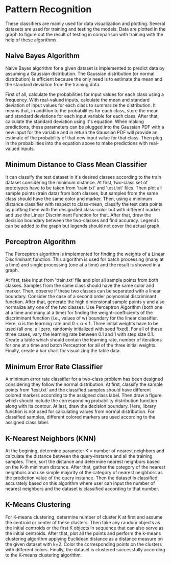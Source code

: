 # Pattern Recognition

These classifiers are mainly used for data visualization and plotting. Several datasets are used for training and testing the models. Data are plotted in the graph to figure out the result of testing in comparison with training with the help of these algorithms.

## Naive Bayes Algorithm 

Naive Bayes algorithm for a given dataset is implemented to predict data by assuming a Gaussian distribution. The Gaussian distribution (or normal distribution) is efficient because the only need is to estimate the mean and the standard deviation from the training data. 

First of all, calculate the probabilities for input values for each class using a frequency. With real-valued inputs, calculate the mean and standard deviation of input values for each class to summarize the distribution. It means that, in addition to the probabilities for each class, store the mean and standard deviations for each input variable for each class. After that, calculate the standard deviation using it's equation. When making predictions, these parameters can be plugged into the Gaussian PDF with a new input for the variable and in return the Gaussian PDF will provide an estimate of the probability of that new input value for that class. Then plug in the probabilities into the equation above to make predictions with real-valued inputs.

## Minimum Distance to Class Mean Classifier

It can classify the test dataset in it's desired classes according to the train dataset considering the minimum distance. At first, two-class set of prototypes have to be taken from 'train.txt' and 'test.txt' files. Then plot all sample points (train data) from both classes, but samples from the same class should have the same color and marker. Then, using a minimum distance classifier with respect to class-mean, classify the test data points by plotting them with the designated class-color but with different marker and use the Linear Discriminant Function for that. After that, draw the decision boundary between the two-classes and find accuracy. Legends can be added to the graph but legends should not cover the actual graph.

## Perceptron Algorithm

The Perceptron algorithm is implemented for finding the weights of a Linear Discriminant function. This algorithm is used for batch processing (many at a time) and single processing (one at a time) and the result is showed in a graph.

At first, take input from 'train.txt' file and plot all sample points from both classes. Samples
from the same class should have the same color and marker. Then, observe if these two classes can be separated with a linear boundary. Consider the case of a second order polynomial discriminant function. After that, generate the high dimensional sample points y and also normalize any one of the two classes. Use Perceptron Algorithm (both one at a time and many at a time) for finding the weight-coefficients of the discriminant function (i.e., values of w) boundary for the linear classifier. Here, α is the learning rate and 0 < α ≤ 1. Three initial weights have to be used (all one, all zero, randomly initialized with seed fixed). For all of these three cases, vary the learning rate between 0.1 and 1 with step size 0.1. Create a table which should contain the learning rate, number of iterations for one at a time and batch Perceptron for all of the three initial weights. Finally, create a bar chart for visualizing the table data.

## Minimum Error Rate Classifier

A minimum error rate classifier for a two-class problem has been designed considering they follow the normal distribution. At first, classify the sample points from 'test.txt' and the classified samples should have different colored markers according to the assigned class label. Then draw a figure which should include the corresponding probability distribution function along with its contour. At last, draw the decision boundary. Here, library function is not used for calculating values from normal distribution. For classified samples, different colored markers are used according to the assigned class label. 

## K-Nearest Neighbors (KNN) 

At the begining, determine parameter K = number of nearest neighbors and calculate the distance between the query-instance and all the training samples. Then, sort the distance and determine nearest neighbors based on the K-th minimum distance. After that, gather the category of the nearest neighbors and use simple majority of the category of nearest neighbors as the prediction value of the query instance. Then the dataset is classified accurately based on this algorithm where user can input the number of nearest neighbors and the dataset is classified according to that number.

## K-Means Clustering

For  K-means clustering, determine number of cluster K at first and assume the centroid or center of these clusters. Then take any random objects as the initial centroids or the first K objects in sequence that can also serve as the initial centroids. After that, plot all the points and perform the k-means clustering algorithm applying Euclidean distance as a distance measure on the given dataset with k=2. Color the corresponding points on the clusters with different colors. Finally, the dataset is clustered successfully according to the K-means clustering algorithm.
